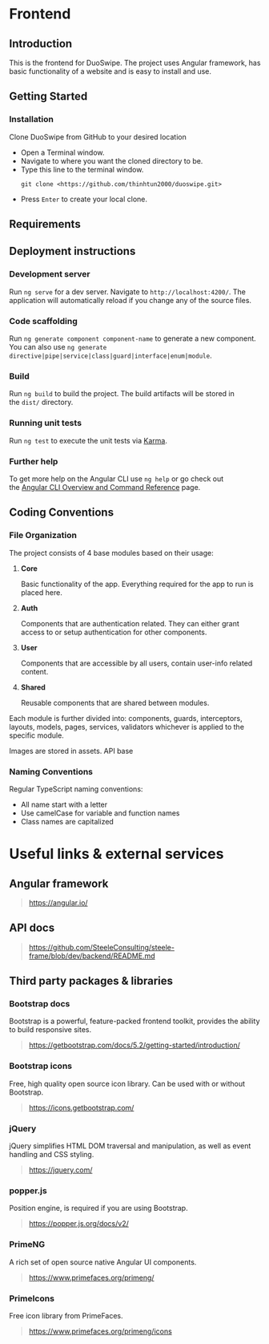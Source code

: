 # Frontend

## Introduction

This is the frontend for DuoSwipe. The project uses Angular framework, has basic functionality of a website and is easy to install and use.

## Getting Started

### Installation

Clone DuoSwipe from GitHub to your desired location

- Open a Terminal window.
- Navigate to where you want the cloned directory to be.
- Type this line to the terminal window.
  ```
  git clone <https://github.com/thinhtun2000/duoswipe.git>
  ```
- Press `Enter` to create your local clone.

## Requirements

## Deployment instructions

### **Development server**

Run `ng serve` for a dev server. Navigate to `http://localhost:4200/`. The application will automatically reload if you change any of the source files.

### **Code scaffolding**

Run `ng generate component component-name` to generate a new component. You can also use `ng generate directive|pipe|service|class|guard|interface|enum|module`.

### **Build**

Run `ng build` to build the project. The build artifacts will be stored in the `dist/` directory.

### **Running unit tests**

Run `ng test` to execute the unit tests via [Karma](https://karma-runner.github.io/).

### **Further help**

To get more help on the Angular CLI use `ng help` or go check out the [Angular CLI Overview and Command Reference](https://angular.io/cli) page.

## Coding Conventions

### File Organization

The project consists of 4 base modules based on their usage:

1. **Core**

   Basic functionality of the app. Everything required for the app to run is placed here.

2. **Auth**

   Components that are authentication related. They can either grant access to or setup authentication for other components.

3. **User**

   Components that are accessible by all users, contain user-info related content.

4. **Shared**

   Reusable components that are shared between modules.

Each module is further divided into: components, guards, interceptors, layouts, models, pages, services, validators whichever is applied to the specific module.

Images are stored in assets. API base

### Naming Conventions

Regular TypeScript naming conventions:

- All name start with a letter
- Use camelCase for variable and function names
- Class names are capitalized

# Useful links & external services

## Angular framework

> https://angular.io/

## API docs

> https://github.com/SteeleConsulting/steele-frame/blob/dev/backend/README.md

## Third party packages & libraries

### Bootstrap docs

Bootstrap is a powerful, feature-packed frontend toolkit, provides the ability to build responsive sites.

> https://getbootstrap.com/docs/5.2/getting-started/introduction/

### Bootstrap icons

Free, high quality open source icon library. Can be used with or without Bootstrap.

> https://icons.getbootstrap.com/

### jQuery

jQuery simplifies HTML DOM traversal and manipulation, as well as event handling and CSS styling.

> https://jquery.com/

### popper.js

Position engine, is required if you are using Bootstrap.

> https://popper.js.org/docs/v2/

### PrimeNG

A rich set of open source native Angular UI components.

> https://www.primefaces.org/primeng/

### PrimeIcons

Free icon library from PrimeFaces.

> https://www.primefaces.org/primeng/icons
